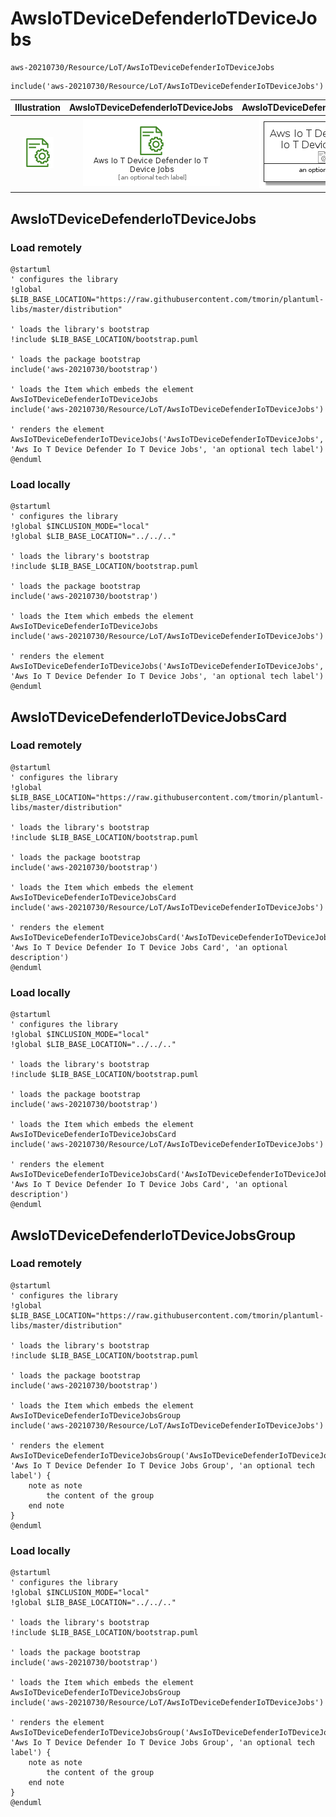 # AwsIoTDeviceDefenderIoTDeviceJobs


```text
aws-20210730/Resource/LoT/AwsIoTDeviceDefenderIoTDeviceJobs
```

```text
include('aws-20210730/Resource/LoT/AwsIoTDeviceDefenderIoTDeviceJobs')
```



| Illustration | AwsIoTDeviceDefenderIoTDeviceJobs | AwsIoTDeviceDefenderIoTDeviceJobsCard | AwsIoTDeviceDefenderIoTDeviceJobsGroup |
| :---: | :---: | :---: | :---: |
| ![illustration for Illustration](../../../aws-20210730/Resource/LoT/AwsIoTDeviceDefenderIoTDeviceJobs.png) | ![illustration for AwsIoTDeviceDefenderIoTDeviceJobs](../../../aws-20210730/Resource/LoT/AwsIoTDeviceDefenderIoTDeviceJobs.Local.png) | ![illustration for AwsIoTDeviceDefenderIoTDeviceJobsCard](../../../aws-20210730/Resource/LoT/AwsIoTDeviceDefenderIoTDeviceJobsCard.Local.png) | ![illustration for AwsIoTDeviceDefenderIoTDeviceJobsGroup](../../../aws-20210730/Resource/LoT/AwsIoTDeviceDefenderIoTDeviceJobsGroup.Local.png) |




## AwsIoTDeviceDefenderIoTDeviceJobs

### Load remotely
```plantuml
@startuml
' configures the library
!global $LIB_BASE_LOCATION="https://raw.githubusercontent.com/tmorin/plantuml-libs/master/distribution"

' loads the library's bootstrap
!include $LIB_BASE_LOCATION/bootstrap.puml

' loads the package bootstrap
include('aws-20210730/bootstrap')

' loads the Item which embeds the element AwsIoTDeviceDefenderIoTDeviceJobs
include('aws-20210730/Resource/LoT/AwsIoTDeviceDefenderIoTDeviceJobs')

' renders the element
AwsIoTDeviceDefenderIoTDeviceJobs('AwsIoTDeviceDefenderIoTDeviceJobs', 'Aws Io T Device Defender Io T Device Jobs', 'an optional tech label')
@enduml
```

### Load locally
```plantuml
@startuml
' configures the library
!global $INCLUSION_MODE="local"
!global $LIB_BASE_LOCATION="../../.."

' loads the library's bootstrap
!include $LIB_BASE_LOCATION/bootstrap.puml

' loads the package bootstrap
include('aws-20210730/bootstrap')

' loads the Item which embeds the element AwsIoTDeviceDefenderIoTDeviceJobs
include('aws-20210730/Resource/LoT/AwsIoTDeviceDefenderIoTDeviceJobs')

' renders the element
AwsIoTDeviceDefenderIoTDeviceJobs('AwsIoTDeviceDefenderIoTDeviceJobs', 'Aws Io T Device Defender Io T Device Jobs', 'an optional tech label')
@enduml
```

## AwsIoTDeviceDefenderIoTDeviceJobsCard

### Load remotely
```plantuml
@startuml
' configures the library
!global $LIB_BASE_LOCATION="https://raw.githubusercontent.com/tmorin/plantuml-libs/master/distribution"

' loads the library's bootstrap
!include $LIB_BASE_LOCATION/bootstrap.puml

' loads the package bootstrap
include('aws-20210730/bootstrap')

' loads the Item which embeds the element AwsIoTDeviceDefenderIoTDeviceJobsCard
include('aws-20210730/Resource/LoT/AwsIoTDeviceDefenderIoTDeviceJobs')

' renders the element
AwsIoTDeviceDefenderIoTDeviceJobsCard('AwsIoTDeviceDefenderIoTDeviceJobsCard', 'Aws Io T Device Defender Io T Device Jobs Card', 'an optional description')
@enduml
```

### Load locally
```plantuml
@startuml
' configures the library
!global $INCLUSION_MODE="local"
!global $LIB_BASE_LOCATION="../../.."

' loads the library's bootstrap
!include $LIB_BASE_LOCATION/bootstrap.puml

' loads the package bootstrap
include('aws-20210730/bootstrap')

' loads the Item which embeds the element AwsIoTDeviceDefenderIoTDeviceJobsCard
include('aws-20210730/Resource/LoT/AwsIoTDeviceDefenderIoTDeviceJobs')

' renders the element
AwsIoTDeviceDefenderIoTDeviceJobsCard('AwsIoTDeviceDefenderIoTDeviceJobsCard', 'Aws Io T Device Defender Io T Device Jobs Card', 'an optional description')
@enduml
```

## AwsIoTDeviceDefenderIoTDeviceJobsGroup

### Load remotely
```plantuml
@startuml
' configures the library
!global $LIB_BASE_LOCATION="https://raw.githubusercontent.com/tmorin/plantuml-libs/master/distribution"

' loads the library's bootstrap
!include $LIB_BASE_LOCATION/bootstrap.puml

' loads the package bootstrap
include('aws-20210730/bootstrap')

' loads the Item which embeds the element AwsIoTDeviceDefenderIoTDeviceJobsGroup
include('aws-20210730/Resource/LoT/AwsIoTDeviceDefenderIoTDeviceJobs')

' renders the element
AwsIoTDeviceDefenderIoTDeviceJobsGroup('AwsIoTDeviceDefenderIoTDeviceJobsGroup', 'Aws Io T Device Defender Io T Device Jobs Group', 'an optional tech label') {
    note as note
        the content of the group
    end note
}
@enduml
```

### Load locally
```plantuml
@startuml
' configures the library
!global $INCLUSION_MODE="local"
!global $LIB_BASE_LOCATION="../../.."

' loads the library's bootstrap
!include $LIB_BASE_LOCATION/bootstrap.puml

' loads the package bootstrap
include('aws-20210730/bootstrap')

' loads the Item which embeds the element AwsIoTDeviceDefenderIoTDeviceJobsGroup
include('aws-20210730/Resource/LoT/AwsIoTDeviceDefenderIoTDeviceJobs')

' renders the element
AwsIoTDeviceDefenderIoTDeviceJobsGroup('AwsIoTDeviceDefenderIoTDeviceJobsGroup', 'Aws Io T Device Defender Io T Device Jobs Group', 'an optional tech label') {
    note as note
        the content of the group
    end note
}
@enduml
```

